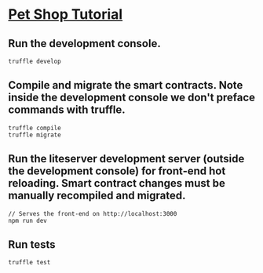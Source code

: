 # [Pet Shop Tutorial](https://www.trufflesuite.com/boxes/pet-shop)

## Run the development console.

    truffle develop

## Compile and migrate the smart contracts. Note inside the development console we don't preface commands with truffle.

    truffle compile
    truffle migrate

## Run the liteserver development server (outside the development console) for front-end hot reloading. Smart contract changes must be manually recompiled and migrated.

    // Serves the front-end on http://localhost:3000
    npm run dev

## Run tests

    truffle test